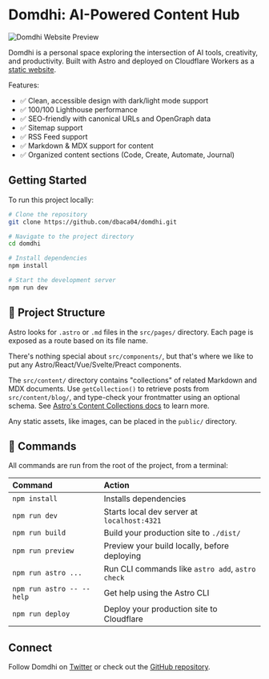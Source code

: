 # Domdhi: AI-Powered Content Hub

![Domdhi Website Preview](https://github.com/dbaca04/domdhi/assets/preview.jpg)

<!-- dash-content-start -->

Domdhi is a personal space exploring the intersection of AI tools, creativity, and productivity. Built with Astro and deployed on Cloudflare Workers as a [static website](https://developers.cloudflare.com/workers/static-assets/).

Features:

- ✅ Clean, accessible design with dark/light mode support
- ✅ 100/100 Lighthouse performance
- ✅ SEO-friendly with canonical URLs and OpenGraph data
- ✅ Sitemap support
- ✅ RSS Feed support
- ✅ Markdown & MDX support for content
- ✅ Organized content sections (Code, Create, Automate, Journal)

<!-- dash-content-end -->

## Getting Started

To run this project locally:

```bash
# Clone the repository
git clone https://github.com/dbaca04/domdhi.git

# Navigate to the project directory
cd domdhi

# Install dependencies
npm install

# Start the development server
npm run dev
```

## 🚀 Project Structure

Astro looks for `.astro` or `.md` files in the `src/pages/` directory. Each page is exposed as a route based on its file name.

There's nothing special about `src/components/`, but that's where we like to put any Astro/React/Vue/Svelte/Preact components.

The `src/content/` directory contains "collections" of related Markdown and MDX documents. Use `getCollection()` to retrieve posts from `src/content/blog/`, and type-check your frontmatter using an optional schema. See [Astro's Content Collections docs](https://docs.astro.build/en/guides/content-collections/) to learn more.

Any static assets, like images, can be placed in the `public/` directory.

## 🧞 Commands

All commands are run from the root of the project, from a terminal:

| Command                   | Action                                           |
| :------------------------ | :----------------------------------------------- |
| `npm install`             | Installs dependencies                            |
| `npm run dev`             | Starts local dev server at `localhost:4321`      |
| `npm run build`           | Build your production site to `./dist/`          |
| `npm run preview`         | Preview your build locally, before deploying     |
| `npm run astro ...`       | Run CLI commands like `astro add`, `astro check` |
| `npm run astro -- --help` | Get help using the Astro CLI                     |
| `npm run deploy`          | Deploy your production site to Cloudflare        |

## Connect

Follow Domdhi on [Twitter](https://twitter.com/iDomdhi) or check out the [GitHub repository](https://github.com/dbaca04/).
